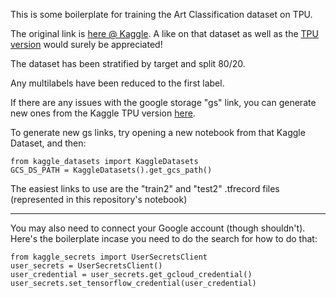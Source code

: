This is some boilerplate for training the Art Classification dataset on TPU. 

The original link is [here @ Kaggle](https://www.kaggle.com/ikarus777/best-artworks-of-all-time).
A like on that dataset as well as the [TPU version](https://www.kaggle.com/alexanderlav/tpu-bestartworksofalltime) would surely be appreciated!

The dataset has been stratified by target and split 80/20. 

Any multilabels have been reduced to the first label.

If there are any issues with the google storage "gs" link, you can generate new ones from the Kaggle TPU version [here](https://www.kaggle.com/alexanderlav/tpu-bestartworksofalltime). 

To generate new gs links, try opening a new notebook from that Kaggle Dataset, and then: 
```
from kaggle_datasets import KaggleDatasets
GCS_DS_PATH = KaggleDatasets().get_gcs_path()
```
The easiest links to use are the "train2" and "test2" .tfrecord files (represented in this repository's notebook)

----------------------------------------------------------------

You may also need to connect your Google account (though shouldn't). Here's the boilerplate incase you need to do the search for how to do that:

```
from kaggle_secrets import UserSecretsClient
user_secrets = UserSecretsClient()
user_credential = user_secrets.get_gcloud_credential()
user_secrets.set_tensorflow_credential(user_credential)
```
